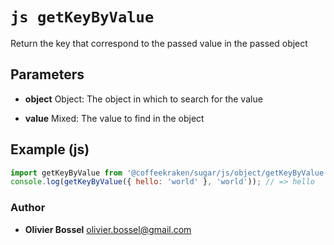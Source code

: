 


<!-- @namespace    sugar.js.object -->
<!-- @name    getKeyByValue -->

# ```js getKeyByValue ```


Return the key that correspond to the passed value in the passed object

## Parameters

- **object**  Object: The object in which to search for the value

- **value**  Mixed: The value to find in the object



## Example (js)

```js
import getKeyByValue from '@coffeekraken/sugar/js/object/getKeyByValue';
console.log(getKeyByValue({ hello: 'world' }, 'world')); // => hello
```


### Author
- **Olivier Bossel** <a href="mailto:olivier.bossel@gmail.com">olivier.bossel@gmail.com</a> 



